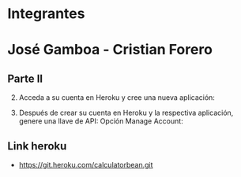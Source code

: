 # Integrantes

# José Gamboa - Cristian Forero

## Parte II

2. Acceda a su cuenta en Heroku y cree una nueva aplicación:


3. Después de crear su cuenta en Heroku y la respectiva aplicación, genere una llave de API: Opción Manage Account:



## Link heroku

+ <https://git.heroku.com/calculatorbean.git>
